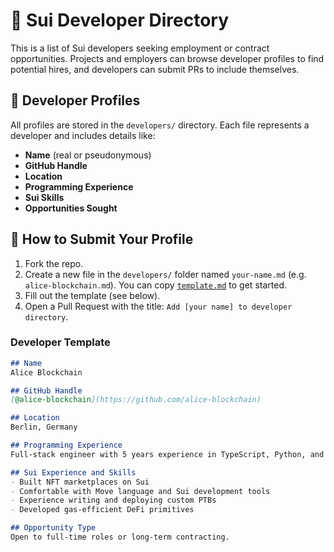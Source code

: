 # 📁 Sui Developer Directory

This is a list of Sui developers seeking employment or contract opportunities. Projects and employers can browse developer profiles to find potential hires, and developers can submit PRs to include themselves.

## 📌 Developer Profiles

All profiles are stored in the `developers/` directory. Each file represents a developer and includes details like:

- **Name** (real or pseudonymous)
- **GitHub Handle**
- **Location**
- **Programming Experience**
- **Sui Skills**
- **Opportunities Sought**

## 📝 How to Submit Your Profile

1. Fork the repo.
2. Create a new file in the `developers/` folder named `your-name.md` (e.g. `alice-blockchain.md`). You can copy [`template.md`](template.md) to get started.
3. Fill out the template (see below).
4. Open a Pull Request with the title: `Add [your name] to developer directory`.

### Developer Template

```markdown
## Name
Alice Blockchain

## GitHub Handle
[@alice-blockchain](https://github.com/alice-blockchain)

## Location
Berlin, Germany

## Programming Experience
Full-stack engineer with 5 years experience in TypeScript, Python, and Rust. Contributor to several open-source blockchain tools.

## Sui Experience and Skills
- Built NFT marketplaces on Sui
- Comfortable with Move language and Sui development tools
- Experience writing and deploying custom PTBs
- Developed gas-efficient DeFi primitives

## Opportunity Type
Open to full-time roles or long-term contracting.
```